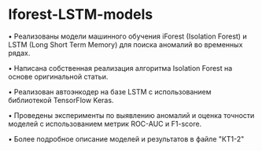 # Iforest-LSTM-models

• Реализованы модели машинного обучения iForest (Isolation Forest) и LSTM (Long Short Term Memory) для поиска аномалий во временных рядах.

• Написана собственная реализация алгоритма Isolation Forest на основе оригинальной статьи.

• Реализован автоэнкодер на базе LSTM с использованием библиотекой TensorFlow Keras.

• Проведены эксперименты по выявлению аномалий и оценка точности моделей с использованием метрик ROC-AUC и F1-score.

• Более подробное описание моделей и результатов в файле "КТ1-2"

